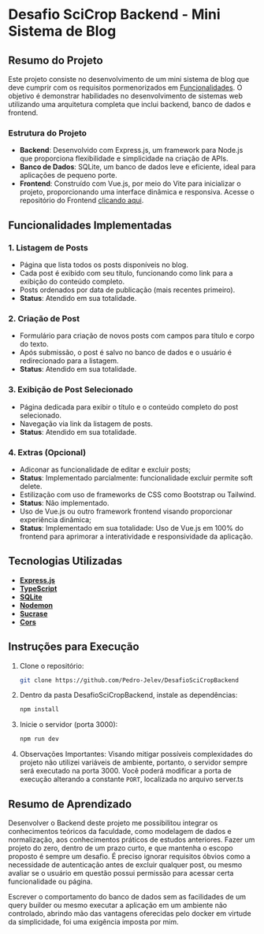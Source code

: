 # Desafio SciCrop Backend - Mini Sistema de Blog

## Resumo do Projeto

Este projeto consiste no desenvolvimento de um mini sistema de blog que deve cumprir com os requisitos pormenorizados em [Funcionalidades](#funcionalidades-implementadas). O objetivo é demonstrar habilidades no desenvolvimento de sistemas web utilizando uma arquitetura completa que inclui backend, banco de dados e frontend.

### Estrutura do Projeto

- **Backend**: Desenvolvido com Express.js, um framework para Node.js que proporciona flexibilidade e simplicidade na criação de APIs.
- **Banco de Dados**: SQLite, um banco de dados leve e eficiente, ideal para aplicações de pequeno porte.
- **Frontend**: Construído com Vue.js, por meio do Vite para inicializar o projeto, proporcionando uma interface dinâmica e responsiva. Acesse o repositório do Frontend [clicando aqui](https://github.com/Pedro-Jelev/DesafioSciCropFrontend).

## Funcionalidades Implementadas

### 1. **Listagem de Posts**

- Página que lista todos os posts disponíveis no blog.
- Cada post é exibido com seu título, funcionando como link para a exibição do conteúdo completo.
- Posts ordenados por data de publicação (mais recentes primeiro).
- **Status**: Atendido em sua totalidade.

### 2. **Criação de Post**

- Formulário para criação de novos posts com campos para título e corpo do texto.
- Após submissão, o post é salvo no banco de dados e o usuário é redirecionado para a listagem.
- **Status**: Atendido em sua totalidade.

### 3. **Exibição de Post Selecionado**

- Página dedicada para exibir o título e o conteúdo completo do post selecionado.
- Navegação via link da listagem de posts.
- **Status**: Atendido em sua totalidade.

### 4. **Extras (Opcional)**

- Adiconar as funcionalidade de editar e excluir posts;
- **Status**: Implementado parcialmente: funcionalidade excluir permite soft delete.
- Estilização com uso de frameworks de CSS como Bootstrap ou Tailwind.
- **Status**: Não implementado.
- Uso de Vue.js ou outro framework frontend visando proporcionar experiência dinâmica;
- **Status**: Implementado em sua totalidade: Uso de Vue.js em 100% do frontend para aprimorar a interatividade e responsividade da aplicação.

## Tecnologias Utilizadas

- **[Express.js](https://expressjs.com/)**
- **[TypeScript](https://www.typescriptlang.org/)**
- **[SQLite](https://www.sqlite.org/)**
- **[Nodemon](https://www.npmjs.com/package/nodemon)**
- **[Sucrase](https://www.npmjs.com/package/sucrase)**
- **[Cors](https://www.npmjs.com/package/cors)**

## Instruções para Execução

1. Clone o repositório:

   ```bash
   git clone https://github.com/Pedro-Jelev/DesafioSciCropBackend
   ```

2. Dentro da pasta DesafioSciCropBackend, instale as dependências:

   ```bash
   npm install
   ```

3. Inicie o servidor (porta 3000):

   ```bash
   npm run dev
   ```

4. Observações Importantes:
   Visando mitigar possíveis complexidades do projeto não utilizei variáveis de ambiente, portanto, o servidor sempre será executado na porta 3000. Você poderá modificar a porta de execução alterando a constante `PORT`, localizada no arquivo server.ts

## Resumo de Aprendizado

Desenvolver o Backend deste projeto me possibilitou integrar os conhecimentos teóricos da faculdade, como modelagem de dados e normalização, aos conhecimentos práticos de estudos anteriores. Fazer um projeto do zero, dentro de um prazo curto, e que mantenha o escopo proposto é sempre um desafio. É preciso ignorar requisitos óbvios como a necessidade de autenticação antes de excluir qualquer post, ou mesmo avaliar se o usuário em questão possui permissão para acessar certa funcionalidade ou página.

Escrever o comportamento do banco de dados sem as facilidades de um query builder ou mesmo executar a aplicação em um ambiente não controlado, abrindo mão das vantagens oferecidas pelo docker em virtude da simplicidade, foi uma exigência imposta por mim.

